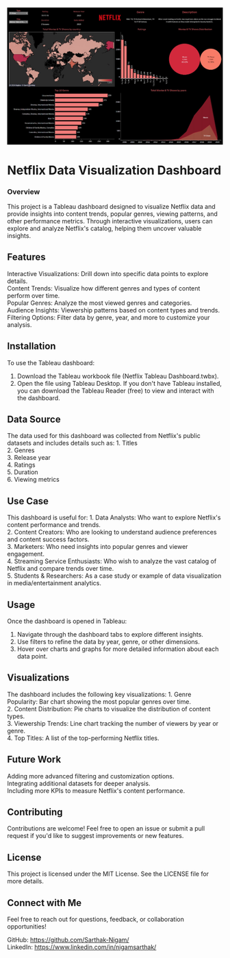 ![Netflix Dashboard Preview](https://github.com/Sarthak-Nigam/Netflix-Dashboard/blob/main/Netflix%20Tableau%20Dashboard.jpg)


# Netflix Data Visualization Dashboard

### Overview
This project is a Tableau dashboard designed to visualize Netflix data and provide insights into content trends, popular genres, viewing patterns, and other performance metrics. Through interactive visualizations, users can explore and analyze Netflix's catalog, helping them uncover valuable insights.  <br>
<h2></h2>
<h2>Features</h2>
Interactive Visualizations: Drill down into specific data points to explore details.  <br>
Content Trends: Visualize how different genres and types of content perform over time.  <br>
Popular Genres: Analyze the most viewed genres and categories.  <br>
Audience Insights: Viewership patterns based on content types and trends.  <br>
Filtering Options: Filter data by genre, year, and more to customize your analysis.  <br>

<h2>Installation</h2>
To use the Tableau dashboard:

1. Download the Tableau workbook file (Netflix Tableau Dashboard.twbx).
2. Open the file using Tableau Desktop.
If you don't have Tableau installed, you can download the Tableau Reader (free) to view and interact with the dashboard.

<h2>Data Source</h2>
The data used for this dashboard was collected from Netflix's public datasets and includes details such as:
1. Titles  <br>
2. Genres  <br>
3. Release year  <br>
4. Ratings  <br>
5. Duration  <br>
6. Viewing metrics  <br>

<h2>Use Case</h2>
This dashboard is useful for:
1. Data Analysts: Who want to explore Netflix's content performance and trends.  <br>
2. Content Creators: Who are looking to understand audience preferences and content success factors.  <br>
3. Marketers: Who need insights into popular genres and viewer engagement.  <br>
4. Streaming Service Enthusiasts: Who wish to analyze the vast catalog of Netflix and compare trends over time.  <br>
5. Students & Researchers: As a case study or example of data visualization in media/entertainment analytics.  <br>

<h2>Usage</h2>
Once the dashboard is opened in Tableau:

1. Navigate through the dashboard tabs to explore different insights.  <br>
2. Use filters to refine the data by year, genre, or other dimensions.  <br>
3. Hover over charts and graphs for more detailed information about each data point.  <br>

<h2>Visualizations</h2>
The dashboard includes the following key visualizations:
1. Genre Popularity: Bar chart showing the most popular genres over time.  <br>
2. Content Distribution: Pie charts to visualize the distribution of content types.  <br>
3. Viewership Trends: Line chart tracking the number of viewers by year or genre.  <br>
4. Top Titles: A list of the top-performing Netflix titles.

<h2>Future Work</h2>
Adding more advanced filtering and customization options.  <br>
Integrating additional datasets for deeper analysis.  <br>
Including more KPIs to measure Netflix's content performance.  <br>

<h2>Contributing</h2>
Contributions are welcome! Feel free to open an issue or submit a pull request if you'd like to suggest improvements or new features.

<h2>License</h2>
This project is licensed under the MIT License. See the LICENSE file for more details.

<h2>Connect with Me</h2>
Feel free to reach out for questions, feedback, or collaboration opportunities!

GitHub: https://github.com/Sarthak-Nigam/  <br>
LinkedIn: https://www.linkedin.com/in/nigamsarthak/
